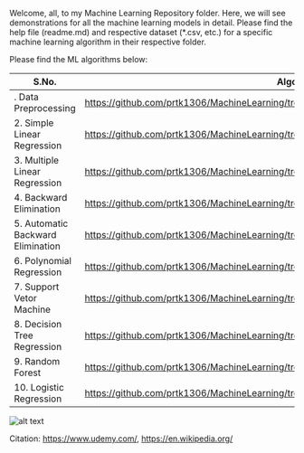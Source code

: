 Welcome, all, to my Machine Learning Repository folder. Here, we will see demonstrations for all the machine learning models in detail. Please find the help file (readme.md) and respective dataset (*.csv, etc.) for a specific machine learning algorithm in their respective folder.

Please find the ML algorithms below:

| S.No.|Algorithm|URL|
|---|---|---|
|. Data Preprocessing|https://github.com/prtk1306/MachineLearning/tree/master/Data%20Preprocessing|
|2. Simple Linear Regression|https://github.com/prtk1306/MachineLearning/tree/master/Simple%20Linear%20Regression|
|3. Multiple Linear Regression|https://github.com/prtk1306/MachineLearning/tree/master/Multiple%20Linear%20Regression|
|4. Backward Elimination|https://github.com/prtk1306/MachineLearning/tree/master/Backward%20Elimination|
|5. Automatic Backward Elimination|https://github.com/prtk1306/MachineLearning/tree/master/Automatic%20Backward%20Elimination|
|6. Polynomial Regression|https://github.com/prtk1306/MachineLearning/tree/master/Polynomial%20Regression|
|7. Support Vetor Machine|https://github.com/prtk1306/MachineLearning/tree/master/Support%20Vector%20Machine|
|8. Decision Tree Regression|https://github.com/prtk1306/MachineLearning/tree/master/Decision%20Tree%20Regression|
|9. Random Forest|https://github.com/prtk1306/MachineLearning/tree/master/Random%20Forest|
|10. Logistic Regression|https://github.com/prtk1306/MachineLearning/tree/master/Logistic%20Regression|


![alt text](https://github.com/prtk1306/MachineLearning/blob/master/ML%20Logo.PNG "Machine Learning")

Citation: https://www.udemy.com/, https://en.wikipedia.org/